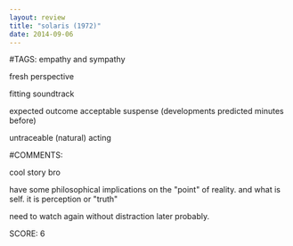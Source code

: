```yaml
---
layout: review
title: "solaris (1972)"
date: 2014-09-06
---
```


#TAGS:
empathy and sympathy

fresh perspective

fitting soundtrack

expected outcome
acceptable suspense (developments predicted minutes before)

untraceable (natural) acting

#COMMENTS:

cool story bro

have some philosophical implications on the "point" of reality. and what is self. it is perception or "truth"

need to watch again without distraction later probably.





SCORE:
6
